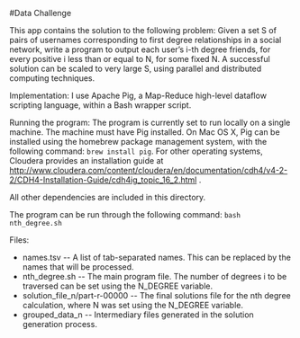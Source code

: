 #Data Challenge

This app contains the solution to the following problem:
Given a set S of pairs of usernames corresponding to first degree relationships in a social network, write a program to output each user’s i-th degree friends, for every positive i less than or equal to N, for some fixed N. A successful solution can be scaled to very large S, using parallel and distributed computing techniques.


Implementation:
I use Apache Pig, a Map-Reduce high-level dataflow scripting language, within a Bash wrapper script.



Running the program:
The program is currently set to run locally on a single machine. The machine must have Pig installed. On Mac OS X, Pig can be installed using the homebrew package management system, with the following command: `brew install pig`.
For other operating systems, Cloudera provides an installation guide at http://www.cloudera.com/content/cloudera/en/documentation/cdh4/v4-2-2/CDH4-Installation-Guide/cdh4ig_topic_16_2.html .


All other dependencies are included in this directory.

The program can be run through the following command: `bash nth_degree.sh`

Files:
* names.tsv -- A list of tab-separated names. This can be replaced by the names
that will be processed.
* nth_degree.sh -- The main program file. The number of degrees i to be traversed can be
set using the N_DEGREE variable.
* solution_file_n/part-r-00000 -- The final solutions file for the nth degree calculation, where N was set using the N_DEGREE variable.
* grouped_data_n -- Intermediary files generated in the solution generation process.
